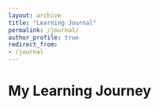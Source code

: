 ```yaml
---
layout: archive
title: "Learning Journal"
permalink: /journal/
author_profile: true
redirect_from:
- /journal
---
```


# My Learning Journey

<!-- Timeline Container -->
<div id="timeline" style="width: 100%; height: 500px;"></div>

<!-- Corrected Vis.js Library Links -->
<script src="https://unpkg.com/vis-timeline@7.4.6/standalone/umd/vis-timeline-graph2d.min.js"></script>
<link rel="stylesheet" href="https://unpkg.com/vis-timeline@7.4.6/styles/vis-timeline-graph2d.min.css">

<script>
document.addEventListener('DOMContentLoaded', function() {
    var container = document.getElementById("timeline");
    if (!container) {
        console.error("Error: Timeline container not found!");
        return;
    }

    // Define groups (categories of learning)
    var groups = new vis.DataSet([
        { id: 1, content: "Courses", value: 1 },
        { id: 2, content: "Research", value: 2 },
        { id: 3, content: "Achievements", value: 3 }
    ]);

    // Define timeline events
    var items = new vis.DataSet([
        { id: 1, group: 1, content: "Bayesian Networks Course", start: "2024-01" },
        { id: 2, group: 1, content: "ML & GIS Course", start: "2024-07" },
        { id: 3, group: 2, content: "Started Flood Research", start: "2024-06" },
        { id: 4, group: 2, content: "Reservoir Optimization Study", start: "2025-03" },
        { id: 5, group: 3, content: "Won Data Challenge", start: "2025-01" },
        { id: 6, group: 3, content: "Presented at GIS Day", start: "2024-11-20" }
    ]);

    // Timeline options
    var options = {
        groupOrder: (a, b) => a.value - b.value,
        stack: false,
        showCurrentTime: true,
        zoomable: false,
        horizontalScroll: true,
        moveable: true,
        wheel: {
            zoomSpeed: 0,
            deltaSpeed: 1
        },
        height: "500px",
        margin: { item: 10 },
        start: "2023-01-01",
        end: "2026-12-31"
    };

    try {
        var timeline = new vis.Timeline(container, items, options);
        timeline.setGroups(groups);  // Correct way to set groups
    } catch (error) {
        console.error("Timeline creation error:", error);
        container.innerHTML = "Error loading timeline.";
    }
});
</script>